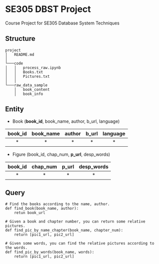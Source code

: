 # SE305 DBST Project
Course Project for SE305 Database System Techniques

## Structure
```
project
│   README.md
│      
└───code
│   │   process_raw.ipynb
│   │   Books.txt
│   │   Pictures.txt
│   │
└───raw_data_sample
    │   book_content
    │   book_info
```

## Entity
- Book (**book\_id**, book\_name, author, b\_url, language)

| book\_id | book\_name | author | b\_url | language |
| :---: | :---: | :---: | :---: | :---: |
| * | * | * | * | * |

- Figure (book\_id, chap\_num, **p\_url**, desp_words)

| book\_id | chap\_num | p\_url | desp_words |
| :---: | :---: | :---: | :---: |
| * | * | * | * |


## Query

```
# Find the books according to the name, author.
def find_book(book_name, author):
	retun book_url

# Given a book and chapter number, you can return some relative pictures.
def find_pic_by_name_chapter(book_name, chapter_num):
	return [pic1_url, pic2_url]

# Given some words, you can find the relative pictures according to the words.
def find_pic_by_words(book_name, words):
	return [pic1_url, pic2_url]
```


